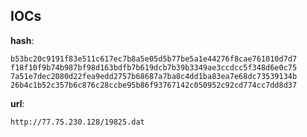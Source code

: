 
## IOCs

__hash__:

```text
b53bc20c9191f83e511c617ec7b8a5e05d5b77be5a1e44276f8cae761010d7d7
f18f10f9b74b987bf98d163bdfb7b619dcb7b39b3349ae3ccdcc5f348d6e0c75
7a51e7dec2080d22fea9edd2757b68687a7ba8c4dd1ba83ea7e68dc73539134b
26b4c1b52c357b6c876c28ccbe95b86f93767142c050952c92cd774cc7dd8d37
```
__url__:

```text
http://77.75.230.128/19825.dat
```
